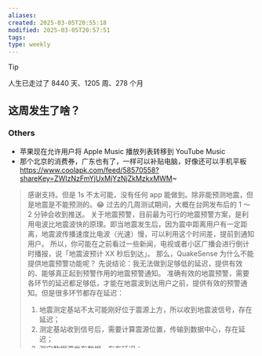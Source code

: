 ```yaml
---
aliases: 
created: 2025-03-05T20:55:18
modified: 2025-03-05T20:57:51
tags: 
type: weekly
---
```


> [!tip]
> 人生已走过了 8440 天、1205 周、278 个月

## 这周发生了啥？

### Others

- 苹果现在允许用户将 Apple Music 播放列表转移到 YouTube Music
- 那个北京的消费券，广东也有了，一样可以补贴电脑，好像还可以手机平板 https://www.coolapk.com/feed/58570558?shareKey=ZWIzNzFmYjUxMjYzNjZkMzkxMWM~

> 感谢支持。但是 1s 不太可能，没有任何 app 能做到。除非能预测地震，但是地震是不能预测的。😂 过去的几周测试期间，大概在台网发布后的 1 ～ 2 分钟会收到推送。
> 关于地震预警，目前最为可行的地震预警方案，是利用电波比地震波快的原理。即当地震发生后，因为震中距离用户有一定距离，地震波传播速度比电波（光速）慢，可以利用这个时间差，提前到通知用户。
> 所以，你可能在之前看过一些新闻，电视或者小区广播会进行倒计时播报，说「地震波预计 XX 秒后到达」。
> 那么，QuakeSense 为什么不能提供地震预警功能呢？
> 先说结论：我无法做到足够低的延迟，提供有效的、能够真正起到预警作用的地震预警通知。
> 准确有效的地震预警，需要各环节的延迟都足够低，才能在地震波到达用户之前，提供有效的预警通知。但是很多环节都存在延迟：
>
> 1. 地震测定基站不太可能刚好位于震源上方，所以收到地震波信号，存在延迟；
> 2. 测定基站收到信号后，需要计算震源位置，传输到数据中心，存在延迟；
> 3. 测定数据源发布数据，存在延迟；
> 4. App 获取数据，根据用户位置信息，计算与震源的距离，存在延迟；
> 5. 不同地区的地质构造，导致地震波在地层中的传播速度不同，需要独立计算，存在延迟；
> 6. 处理消息队列，通过 APNs 推送服务向大规模用户推送消息，存在延迟。
>
> 所有这些延迟加起来，可能已经远超地震波传播的时间，导致有效的地震预警几乎不可能在 app 端实现。而电视或者专门的预警广播，由于其专用的传输网络，可以更快地传递信息。
> 但事实上，想做到通过预警逃离地震是几乎不可能的。如果震级大，距离近，可能基站刚测定完，P 波已经到跟前了。如果震级小，距离远，能提前收到预警，但是这种预警大多也无效，因为根本不需要跑。😂
> 所以，QuakeSense 不能帮助你提前预知地震，或者逃离地震。但它可以帮助你了解地震信息，及时获取最新的地震通知，关心你的家人和朋友，保持警惕，做好应对准备。
> [受不了夸张的体积，业余时间写了一款原生的 iOS 地震通知 App - V2EX](https://www.v2ex.com/t/1069274)

## 沙发土豆的自我修养

- [x] #todo [ [无修正]\[3D 动画]\[HowlSFM]\[2024.8]Queen Marika Dominance [Patreon]](https://gmgard.com/gm126810)
- [x] #todo [ [p 站 id=18301440]\[无修正]\[花中桃]24.8 合集 x18[fanbox]](https://gmgard.com/gm126831)
- [x] #todo [ [无修正]\[AKT] 24 年 8 月份作品合集 x6[Fanbox]](https://gmgard.com/gm126844)
- [x] #todo [ [自购]\[官中]\[RJ01247329]\[むくどり Games] ダークドミナンス - 鎖の支配](https://gmgard.com/gm126839)
- [x] #todo [[合集]\[MMD] 多同人×11 [2023 年 8 月 -2024 年 4 月] (by kamihikomi)](https://gmgard.com/gm126834)
- [x] #todo [ [自购] [RJ01245458](同人音声)[フォーリーサウンド] 地雷 JK の秘密の連続中出し裏オプデリヘル~中出ししたら追加で一万ですけどまた射精しちゃいましたね~[柚木つばめ]\[1.37G]](https://gmgard.com/gm126803)
- [x] #todo [ [自购]\[黑猫汉化]\[RJ100803]\[ディーゼルマイン] 犯され勇者 II ~勇者なのに、ち○ちんをピクピクされてばかりのボク…~(被侵犯的勇者 II ~身为勇者,小弟弟却总是被玩弄……~)](https://gmgard.com/gm126799)
- [x] #todo [ [无修正]\[ViciNeko] 原神 18 部动画合集 [patreon]](https://gmgard.com/gm126800)
